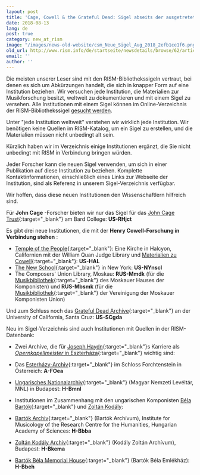 ```yaml
---
layout: post
title: 'Cage, Cowell & the Grateful Dead: Sigel abseits der ausgetreteten RISM-Pfade'
date: 2018-08-13
lang: de
post: true
category: new_at_rism
image: "/images/news-old-website/csm_Neue_Sigel_Aug_2018_2efb1ce1f6.png"
old_url: http://www.rism.info/de/startseite/newsdetails/browse/62/article/64/cage-cowell-the-grateful-dead-sigla-off-the-beaten-rism-track.html
email: ''
author: ''
---
```


Die meisten unserer Leser sind mit den RISM-Bibliothekssigeln vertraut, bei denen es sich um Abkürzungen handelt, die sich in knapper Form auf eine Institution beziehen. Wir versuchen jede Institution, die Materialien zur Musikforschung besitzt, weltweit zu dokumentieren und mit einem Sigel zu versehen. Alle Institutionen mit einem Sigel können im Online-Verzeichnis der RISM-Bibliothekssigel [gesucht werden](/community/sigla.html).

Unter "jede Institution weltweit" verstehen wir wirklich jede Institution. Wir benötigen keine Quellen im RISM-Katalog, um ein Sigel zu erstellen, und die Materialien müssen nicht unbedingt alt sein.

Kürzlich haben wir im Verzeichnis einige Institutionen ergänzt, die Sie nicht unbedingt mit RISM in Verbindung bringen würden.

Jeder Forscher kann die neuen Sigel verwenden, um sich in einer Publikation auf diese Institution zu beziehen. Komplette Kontaktinformationen, einschließlich eines Links zur Webseite der Institution, sind als Referenz in unserem Sigel-Verzeichnis verfügbar.

Wir hoffen, dass diese neuen Institutionen den Wissenschaftlern hilfreich sind.

Für **John Cage** -Forscher bieten wir nur das Sigel für das [John Cage Trust](http://www.johncage.org/){:target="_blank"} am Bard College: **US-RHjct**

Es gibt drei neue Institutionen, die mit der **Henry Cowell-Forschung in Verbindung stehen** :

- [Temple of the People](https://www.templeofthepeople.org/){:target="_blank"}: Eine Kirche in Halcyon, Californien mit der William Quan Judge Library und [Materialien zu Cowell](https://issuu.com/josephinechang/docs/cowell-papers-at-halcyon){:target="_blank"}: **US-HAL**
- [The New School](https://library.newschool.edu/archives/){:target="_blank"} in New York: **US-NYnscl**
- The Composers' Union Library, Moskau: **RUS-Mmdk** (für die [Musikbibliothek](http://www.house-composers.ru/){:target="_blank"} des Moskauer Hauses der Komponisten) und **RUS-Mbsmk** (für die [Musikbibliothek](http://%D1%81%D0%BE%D1%8E%D0%B7%D0%BC%D0%BE%D1%81%D0%BA%D0%BE%D0%B2%D1%81%D0%BA%D0%B8%D1%85%D0%BA%D0%BE%D0%BC%D0%BF%D0%BE%D0%B7%D0%B8%D1%82%D0%BE%D1%80%D0%BE%D0%B2.%D1%80%D1%84/library-soyuz.htm){:target="_blank"} der Vereinigung der Moskauer Komponisten Union)

Und zum Schluss noch das [Grateful Dead Archive](https://guides.library.ucsc.edu/gratefuldeadarchive){:target="_blank"} an der University of California, Santa Cruz: **US-SCgda**

Neu im Sigel-Verzeichnis sind auch Institutionen mit Quellen in der RISM-Datenbank:

- Zwei Archive, die für [Joseph Haydn](https://opac.rism.info/search?View=rism&author=joseph+haydn&Language=en){:target="_blank"}s Karriere als [_Opernkapellmeister_ in Eszterháza](https://doi.org/10.1093/em/cau133){:target="_blank"} wichtig sind:

- Das [Esterházy-Archiv](https://esterhazy.at/de/burgforchtenstein/680046/Das-Archiv-der-Burg?from=suche.intern.portal){:target="_blank"} im Schloss Forchtenstein in Österreich: **A-FOea**
- [Ungarisches Nationalarchiv](http://www.mol.gov.hu/){:target="_blank"} (Magyar Nemzeti Levéltár, MNL) in Budapest: **H-Bmnl**

- Institutionen im Zusammenhang mit den ungarischen Komponisten [Béla Bartók](https://opac.rism.info/search?View=rism&author=bartok&Language=en){:target="_blank"} und [Zoltán Kodály](https://opac.rism.info/search?View=rism&author=Zoltan+kodaly&Language=en "external-link-new-window"):
- [Bartók Archiv](http://zti.hu/index.php/hu/bartok){:target="_blank"} (Bartók Archívum), Institute for Musicology of the Research Centre for the Humanities, Hungarian Academy of Sciences: **H-Bbba**
- [Zoltán Kodály Archiv](http://kodaly.hu/hu/muzeum){:target="_blank"} (Kodály Zoltán Archívum), Budapest: **H-Bkema**
- [Bartók Béla Memorial House](http://www.bartokmuseum.hu/){:target="_blank"} (Bartók Béla Emlékház): **H-Bbeh**
